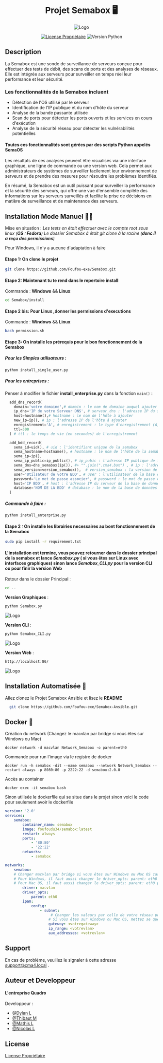 <div align="center">
  <h1>Projet Semabox 🖥️</h1>

  ![Logo](https://github.com/Foufou-exe/Semabox/blob/dev/.github/Logo_Banniere.png?raw=true)

  [![License Propriétaire](https://img.shields.io/badge/License-Propri%C3%A9taire-green.svg)](https://github.com/Foufou-exe/Semabox/blob/main/license)
  ![Version Python](https://img.shields.io/badge/Compatible-Python%203.11%203.10-yellow.svg)

</div>

## Description

La Semabox est une sonde de surveillance de serveurs conçue pour effectuer des tests de débit, des scans de ports et des analyses de réseaux. Elle est intégrée aux serveurs pour surveiller en temps réel leur performance et leur sécurité.

### Les fonctionnalités de la Semabox incluent

- Détection de l'OS utilisé par le serveur
- Identification de l'IP publique et du nom d'hôte du serveur
- Analyse de la bande passante utilisée
- Scan de ports pour détecter les ports ouverts et les services en cours d'exécution
- Analyse de la sécurité réseau pour détecter les vulnérabilités potentielles

#### Toutes ces fonctionnalités sont gérées par des scripts Python appelés **SemaOS**

Les résultats de ces analyses peuvent être visualisés via une interface graphique, une ligne de commande ou une version web. Cela permet aux administrateurs de systèmes de surveiller facilement leur environnement de serveurs et de prendre des mesures pour résoudre les problèmes identifiés.

En résumé, la Semabox est un outil puissant pour surveiller la performance et la sécurité des serveurs, qui offre une vue d'ensemble complète des informations sur les serveurs surveillés et facilite la prise de décisions en matière de surveillance et de maintenance des serveurs.

## Installation Mode Manuel 👩‍🌾

Mise en situation :
*Les tests on était effectuer avec le compte root sous linux (**OS : Fedora**)*
*Le dossier Semabox à était git clone à la racine (**donc il a reçu des permissions**)*

Pour Windows, il n'y a aucune d'adaptation à faire
#### **Etape 1**: On clone le projet

```bash
git clone https://github.com/Foufou-exe/Semabox.git
```

#### **Etape 2**: Maintenant tu te rend dans le repertoire **install**

Commande : **Windows** && **Linux**

```bash
cd Semabox/install
```

#### **Etape 2 bis**: Pour Linux ,donner les permissions d'executions

Commande : **Windows** && **Linux**

```bash
bash permission.sh
```

#### **Etape 3**: On installe les prérequis pour le bon fonctionnement de la Semabox

##### *Pour les Simples utilisateurs* :

```bash
python install_single_user.py
```

##### *Pour les entreprises* :

Penser à modifier le fichier **install_enterprise.py** dans la fonction `main()` :

```Python
  add_dns_record(
    domain='votre domaine',# domain : le nom de domaine auquel ajouter l'enregistrement
    ip_dns='IP de votre Serveur DNS', # serveur_dns : l'adresse IP du serveur DNS auquel envoyer la requête
    host=hostname(),# hostname : le nom de l'hôte à ajouter 
    new_ip=ip(), # ip : l'adresse IP de l'hôte à ajouter
    enregistrement='A', # enregistrement : le type d'enregistrement (A, AAAA, etc.)
    ttl=300 
  ) # ttl : le temps de vie (en secondes) de l'enregistrement

  add_bdd_record(
    sema_id=uid(), # uid : l'identifiant unique de la semabox
    sema_hostname=hostname(), # hostname : le nom de l'hôte de la semabox
    sema_ip=ip(),
    sema_ip_public=ip_public(), # ip_pubic : l'adresse IP publique de la semabox 
    sema_dns=dns_semabox(ip()), #+ "".join(".cma4.box") , # ip : l'adresse IP de la semabox
    sema_version=version_semabox(),  # version_semabox : la version de la semabox
    user='Utilsateur de votre BDD', # user : l'utilisateur de la base de données
    password='Le mot de passe associer', # password : le mot de passe de l'utilisateur
    host='IP BDD', # host : l'adresse IP du serveur de la base de données
    database='NOM DE LA BDD' # database : le nom de la base de données
  )

```

##### Commande à faire : 

```bash
python install_enterprise.py
```

#### **Etape 2** : On installe les librairies necessaires au bont fonctionnement de la Semabox

```bash
sudo pip install -r requirement.txt
```

#### L'installation est termine, vous pouvez retourner dans le dossier principal de la semabox et lance *Semabox.py* ( **si vous êtes sur Linux avec interfaces graphiques**) sinon lance *Semabox_CLI.py* pour **la version CLI** ou pour finir **la version Web**

Retour dans le dossier Principal :

```bash
cd ..
```

**Version Graphiques** :

```bash
python Semabox.py
```

![Logo](https://github.com/Foufou-exe/Semabox/blob/dev/.github/Semabox.png?raw=true)

**Version CLI** :

```bash
python Semabox_CLI.py
```

![Logo](https://github.com/Foufou-exe/Semabox/blob/dev/.github/Semabox_CLI.png?raw=true)

**Version Web** :

```bash
http://localhost:80/
```

![Logo](https://github.com/Foufou-exe/Semabox/blob/dev/.github/SemaWEB.png?raw=true)

## Installation Automatisée 🤖

Allez clonez le Projet Semabox Ansible et lisez le **README**

```bash
  git clone https://github.com/Foufou-exe/Semabox-Ansible.git
```

## Docker 🐳

Création du network (Changez le macvlan par bridge si vous êtes sur Windows ou Mac)

```docker
docker network -d macvlan Network_Semabox -o parent=eth0
```

Commande pour run l'image via le registre de docker

```docker
docker run -h semabox -dit --name semabox --network Network_Semabox --restart always -p 8080:80 -p 2222:22 -d semabox:2.0.0
```

Accès au container

```docker
docker exec -it semabox bash
```

Sinon utilisée le dockerfile qui se situe dans le projet sinon voici le code pour seulement avoir le dockerfile

```docker-compose.yml
version: '2.0'
services:
    semabox:
        container_name: semabox
        image: foufoudu34/semabox:latest
        restart: always
        ports:
            - '80:80'
            - '22:22'
        networks:
            - semabox

networks:
    semabox:
    # Changer macvlan par bridge si vous êtes sur Windows ou Mac OS car macvlan n'est pas supporté
    # Pour Windows, il faut aussi changer le driver_opts: parent: eth0 par parent: Ethernet
    # Pour Mac OS, il faut aussi changer le driver_opts: parent: eth0 par parent: en0
        driver: macvlan
        driver_opts:
            parent: eth0
        ipam:
            config:
                - subnet:
                     # Changer les valeurs par celle de votre réseau pour que le container soit dans le même réseau que votre machine
                    # Si vous êtes sur Windows ou Mac OS, mettez se que vous voulez, le container cominuquera avec votre machine via le port 80 mais il ne sera pas dans le même réseau
                    gateway: <votregateway>
                    ip_range: <votrevlan>
                    aux_addresses: <votrevlan>

```

## Support

En cas de problème, veuillez le signaler à cette adresse support@cma4.local .

## Auteur et Developpeur

#### L'entreprise Quadro

Developpeur :

- [@Dylan L](https://github.com/thorbeorn)
- [@Thibaut M](https://github.com/Foufou-exe) 
- [@Mathis L](https://github.com/mathislef34)
- [@Nicolas L](https://github.com/nicolasLlinares)

## License

[License Propriétaire](https://github.com/Foufou-exe/Semabox/blob/main/license)
